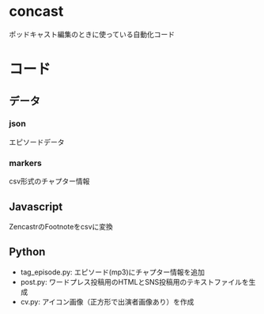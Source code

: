 # concast
ポッドキャスト編集のときに使っている自動化コード

# コード


## データ

### json
エピソードデータ

### markers
csv形式のチャプター情報

## Javascript

ZencastrのFootnoteをcsvに変換

## Python

- tag_episode.py: エピソード(mp3)にチャプター情報を追加
- post.py: ワードプレス投稿用のHTMLとSNS投稿用のテキストファイルを生成
- cv.py: アイコン画像（正方形で出演者画像あり）を作成
